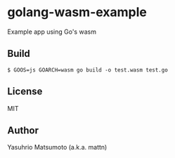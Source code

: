 # golang-wasm-example

Example app using Go's wasm

## Build

```
$ GOOS=js GOARCH=wasm go build -o test.wasm test.go
```

## License

MIT

## Author

Yasuhrio Matsumoto (a.k.a. mattn)
